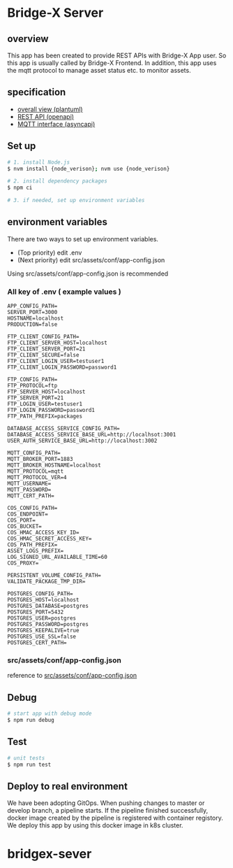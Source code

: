 # Bridge-X Server

## overview

This app has been created to provide REST APIs with Bridge-X App user. So this app is usually called by Bridge-X Frontend. In addition, this app uses the mqtt protocol to manage asset status etc. to monitor assets.

## specification

-   <a href="./docs/overall-view/component-diagram.plantuml">overall view (plantuml)</a>
-   <a href="./docs/bridge-x-server.openapi.json">REST API (openapi)</a>
-   <a href="./docs/mqtt-interface.yaml">MQTT interface (asyncapi)</a>

## Set up

```bash
# 1. install Node.js
$ nvm install {node_verison}; nvm use {node_verison}

# 2. install dependency packages
$ npm ci

# 3. if needed, set up environment variables
```

## environment variables

There are two ways to set up environment variables.

-   (Top priority) edit .env
-   (Next priority) edit src/assets/conf/app-config.json

Using src/assets/conf/app-config.json is recommended

### All key of .env ( example values )

```env
APP_CONFIG_PATH=
SERVER_PORT=3000
HOSTNAME=localhost
PRODUCTION=false

FTP_CLIENT_CONFIG_PATH=
FTP_CLIENT_SERVER_HOST=localhost
FTP_CLIENT_SERVER_PORT=21
FTP_CLIENT_SECURE=false
FTP_CLIENT_LOGIN_USER=testuser1
FTP_CLIENT_LOGIN_PASSWORD=password1

FTP_CONFIG_PATH=
FTP_PROTOCOL=ftp
FTP_SERVER_HOST=localhost
FTP_SERVER_PORT=21
FTP_LOGIN_USER=testuser1
FTP_LOGIN_PASSWORD=password1
FTP_PATH_PREFIX=packages

DATABASE_ACCESS_SERVICE_CONFIG_PATH=
DATABASE_ACCESS_SERVICE_BASE_URL=http://localhsot:3001
USER_AUTH_SERVICE_BASE_URL=http://localhost:3002

MQTT_CONFIG_PATH=
MQTT_BROKER_PORT=1883
MQTT_BROKER_HOSTNAME=localhost
MQTT_PROTOCOL=mqtt
MQTT_PROTOCOL_VER=4
MQTT_USERNAME=
MQTT_PASSWORD=
MQTT_CERT_PATH=

COS_CONFIG_PATH=
COS_ENDPOINT=
COS_PORT=
COS_BUCKET=
COS_HMAC_ACCESS_KEY_ID=
COS_HMAC_SECRET_ACCESS_KEY=
COS_PATH_PREFIX=
ASSET_LOGS_PREFIX=
LOG_SIGNED_URL_AVAILABLE_TIME=60
COS_PROXY=

PERSISTENT_VOLUME_CONFIG_PATH=
VALIDATE_PACKAGE_TMP_DIR=

POSTGRES_CONFIG_PATH=
POSTGRES_HOST=localhost
POSTGRES_DATABASE=postgres
POSTGRES_PORT=5432
POSTGRES_USER=postgres
POSTGRES_PASSWORD=postgres
POSTGRES_KEEPALIVE=true
POSTGRES_USE_SSL=false
POSTGRES_CERT_PATH=
```

### src/assets/conf/app-config.json

reference to <a href="src/assets/conf/app-config.json">src/assets/conf/app-config.json</a>

## Debug

```bash
# start app with debug mode
$ npm run debug
```

## Test

```bash
# unit tests
$ npm run test
```

## Deploy to real environment

We have been adopting GitOps. When pushing changes to master or develop branch, a pipeline starts. If the pipeline finished successfully, docker image created by the pipeline is registered with container registory. We deploy this app by using this docker image in k8s cluster.
# bridgex-sever
